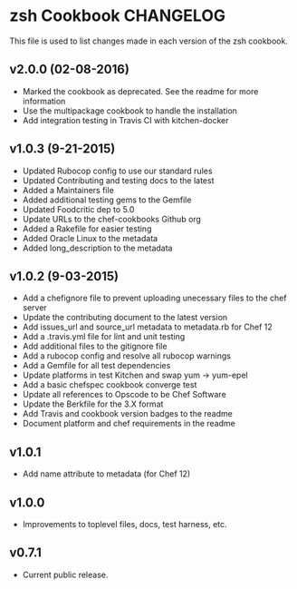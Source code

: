 # zsh Cookbook CHANGELOG
This file is used to list changes made in each version of the zsh cookbook.

## v2.0.0 (02-08-2016)
- Marked the cookbook as deprecated.  See the readme for more information
- Use the multipackage cookbook to handle the installation
- Add integration testing in Travis CI with kitchen-docker

## v1.0.3 (9-21-2015)
- Updated Rubocop config to use our standard rules
- Updated Contributing and testing docs to the latest
- Added a Maintainers file
- Added additional testing gems to the Gemfile
- Updated Foodcritic dep to 5.0
- Update URLs to the chef-cookbooks Github org
- Added a Rakefile for easier testing
- Added Oracle Linux to the metadata
- Added long_description to the metadata

## v1.0.2 (9-03-2015)
- Add a chefignore file to prevent uploading unecessary files to the chef server
- Update the contributing document to the latest version
- Add issues_url and source_url metadata to metadata.rb for Chef 12
- Add a .travis.yml file for lint and unit testing
- Add additional files to the gitignore file
- Add a rubocop config and resolve all rubocop warnings
- Add a Gemfile for all test dependencies
- Update platforms in test Kitchen and swap yum -> yum-epel
- Add a basic chefspec cookbook converge test
- Update all references to Opscode to be Chef Software
- Update the Berkfile for the 3.X format
- Add Travis and cookbook version badges to the readme
- Document platform and chef requirements in the readme

## v1.0.1
- Add name attribute to metadata (for Chef 12)

## v1.0.0
- Improvements to toplevel files, docs, test harness, etc.

## v0.7.1
- Current public release.
